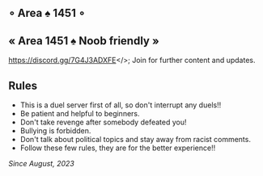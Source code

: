 ## ∘ Area ♠ 1451 ∘
## « Area 1451 ♠ Noob friendly »
<a id="Area ♠ 1451 - Discord server">https://discord.gg/7G4J3ADXFE</>;
Join for further content and updates.


## Rules
- This is a duel server first of all, so don't interrupt any duels!!
- Be patient and helpful to beginners.
- Don't take revenge after somebody defeated you!
- Bullying is forbidden.
- Don't talk about political topics and stay away from racist comments.
- Follow these few rules, they are for the better experience!!

*Since August, 2023*
